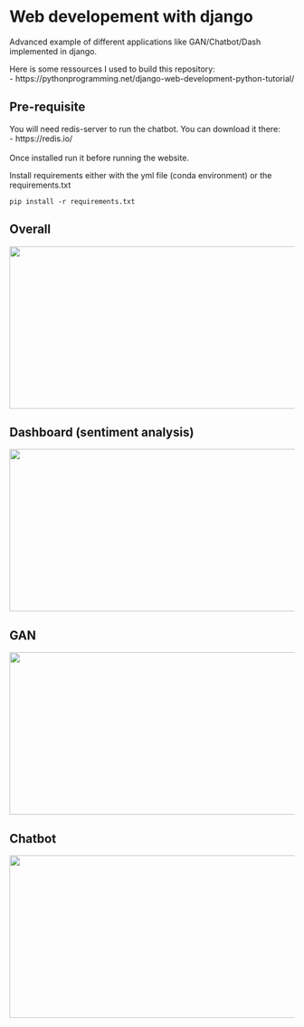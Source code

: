 <h1>Web developement with django</h1>

<p>Advanced example of different applications like GAN/Chatbot/Dash implemented in django.</p>
<p>Here is some ressources I used to build this repository:<br>
- https://pythonprogramming.net/django-web-development-python-tutorial/ </p>

<h2>Pre-requisite</h2>

<p>You will need redis-server to run the chatbot. You can download it there: <br>
- https://redis.io/ <br><br>
Once installed run it before running the website.</p>

<p>Install requirements either with the yml file (conda environment) or the requirements.txt </p>

```
pip install -r requirements.txt
```

<h2>Overall</h2>

<img src="https://raw.githubusercontent.com/Kwirtz/Webdev-django/master/demogif/overall.gif" width="600" height="287" />

<h2>Dashboard (sentiment analysis)</h2>

<img src="https://raw.githubusercontent.com/Kwirtz/Webdev-django/master/demogif/dashboard.gif" width="600" height="287" />

<h2>GAN</h2>

<img src="https://raw.githubusercontent.com/Kwirtz/Webdev-django/master/demogif/gan.gif" width="600" height="287" />

<h2>Chatbot</h2>

<img src="https://raw.githubusercontent.com/Kwirtz/Webdev-django/master/demogif/chatbot.gif" width="600" height="287" />
